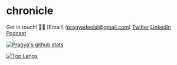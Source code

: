 # chronicle
Get in touch! 🧜‍♀️
[Email] (pragyadeolal@gmail.com)
[Twitter](https://twitter.com/pragyadeolal)
[LinkedIn](https://www.linkedin.com/in/pragyadeolal/)
[Podcast](https://anchor.fm/pragyadeolal)

[![Pragya's github stats](https://github-readme-stats.vercel.app/api?username=pragyadeolal&count_private=true&show_icons=true&theme=radical&hide_rank=false)](https://github.com/pragyadeolal/github-readme-stats)

[![Top Langs](https://github-readme-stats.vercel.app/api/top-langs/?username=pragyadeolal)](https://github.com/pragyadeolal/github-readme-stats)
